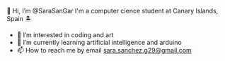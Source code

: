 👋 Hi, I’m @SaraSanGar
I'm a computer cience student at Canary Islands, Spain 🏝

- 👀 I’m interested in coding and art
- 🌱 I’m currently learning artificial intelligence and arduino
- 📫 How to reach me by email sara.sanchez.g29@gmail.com
